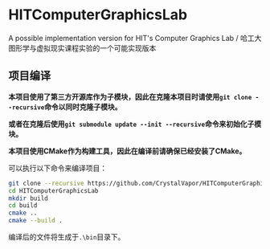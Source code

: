 # HITComputerGraphicsLab
A possible implementation version for HIT's Computer Graphics Lab / 哈工大图形学与虚拟现实课程实验的一个可能实现版本

## 项目编译
**本项目使用了第三方开源库作为子模块，因此在克隆本项目时请使用`git clone --recursive`命令以同时克隆子模块。**

**或者在克隆后使用`git submodule update --init --recursive`命令来初始化子模块。**

**本项目使用CMake作为构建工具，因此在编译前请确保已经安装了CMake。**

可以执行以下命令来编译项目：
```bash
git clone --recursive https://github.com/CrystalVapor/HITComputerGraphicsLab.git
cd HITComputerGraphicsLab
mkdir build
cd build
cmake ..
cmake --build .
```

编译后的文件将生成于`.\bin`目录下。